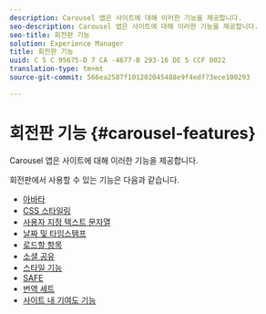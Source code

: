 ```yaml
---
description: Carousel 앱은 사이트에 대해 이러한 기능을 제공합니다.
seo-description: Carousel 앱은 사이트에 대해 이러한 기능을 제공합니다.
seo-title: 회전판 기능
solution: Experience Manager
title: 회전판 기능
uuid: C 5 C 95675-D 7 CA -4677-B 293-16 DE 5 CCF 0022
translation-type: tm+mt
source-git-commit: 566ea2587f101202045488e9f4edf73ece100293

---
```



# 회전판 기능 {#carousel-features}

Carousel 앱은 사이트에 대해 이러한 기능을 제공합니다.

회전판에서 사용할 수 있는 기능은 다음과 같습니다.

* [아바타](/help/using/c-features-livefyre/c-styling-features/c-avatars.md#c_avatars)
* [CSS 스타일링](/help/using/c-features-livefyre/c-styling-features/c-css-styling-branding.md#c_css_styling_branding)
* [사용자 지정 텍스트 문자열](/help/using/c-features-livefyre/c-custom-text-strings.md#c_custom_text_strings)
* [날짜 및 타임스탬프](/help/using/c-features-livefyre/c-styling-features/c-date-and-timestamp.md#c_date_and_timestamp)
* [로드할 항목](/help/using/c-features-livefyre/c-content-behavior-features/c-content-behavior-features.md#section_q5w_mzl_d1b)
* [소셜 공유](/help/using/c-features-livefyre/c-social-sharing/c-social-sharing.md#c_social_sharing)
* [스타일 기능](/help/using/c-features-livefyre/c-styling-features/c-styling-features.md#c_styling_features)
* [SAFE](/help/using/c-features-livefyre/c-about-moderation/c-moderation.md#c_moderation)
* [번역 세트](/help/using/c-settings-other/c-translation-sets/c-translation-sets.md#c_translation_sets)
* [사이트 내 기여도 기능](/help/using/c-features-livefyre/c-on-site-contribution-features.md#section_vzs_t2s_d1b)

